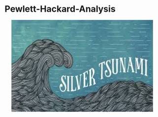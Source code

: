 # Pewlett-Hackard-Analysis

<p align="center">
  <img width="460" height="300" src="silver_tsunami.jpeg">
</p>
